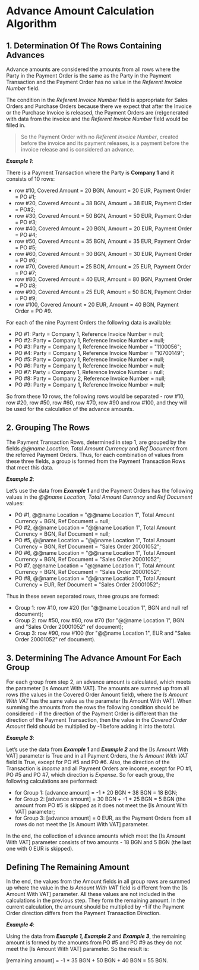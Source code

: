 
# Advance Amount Calculation Algorithm
 
## 1. Determination Of The Rows Containing Advances

Advance amounts are considered the amounts from all rows where the Party in the Payment Order is the same as the Party in the Payment Transaction and the Payment Order has no value in the <i>Referent Invoice Number</i> field.
 
The condition in the <i>Referent Invoice Number</i> field is appropriate for Sales Orders and Purchase Orders because there we expect that after the Invoice or the Purchase Invoice is released, the Payment Orders are (re)generated with data from the invoice and the <i>Referent Invoice Number</i> field would be filled in. 
 
>So the Payment Order with no <i>Referent Invoice Number</i>, created before the invoice and its payment releases, is a payment before the invoice release and is considered an advance.
 
<b><i>Example 1</i></b>:
 
There is a Payment Transaction where the Party is <b>Company 1</b> and it consists of 10 rows:
 
- row #10, Covered Amount = 20 BGN, Amount = 20 EUR, Payment Order = PO #1;
- row #20, Covered Amount = 38 BGN, Amount = 38 EUR, Payment Order = PO#2;
- row #30, Covered Amount = 50 BGN, Amount = 50 EUR, Payment Order = PO #3;
- row #40, Covered Amount = 20 BGN, Amount = 20 EUR, Payment Order = PO #4;
- row #50, Covered Amount = 35 BGN, Amount = 35 EUR, Payment Order = PO #5;
- row #60, Covered Amount = 30 BGN, Amount = 30 EUR, Payment Order = PO #6;
- row #70, Covered Amount = 25 BGN, Amount = 25 EUR, Payment Order = PO #7;
- row #80, Covered Amount = 40 EUR, Amount = 80 BGN, Payment Order = PO #8;
- row #90, Covered Amount = 25 EUR, Amount = 50 BGN, Payment Order = PO #9;
- row #100, Covered Amount = 20 EUR, Amount = 40 BGN, Payment Order = PO #9.



For each of the nine Payment Orders the following data is available:
 
- PO #1: Party = Company 1, Reference Invoice Number = null;
- PO #2: Party = Company 1, Reference Invoice Number = null;
- PO #3: Party = Company 1, Reference Invoice Number = "1100056";
- PO #4: Party = Company 1, Reference Invoice Number = "10700149";
- PO #5: Party = Company 1, Reference Invoice Number = null;
- PO #6: Party = Company 1, Reference Invoice Number = null;
- PO #7: Party = Company 1, Reference Invoice Number = null;
- PO #8: Party = Company 2, Reference Invoice Number = null;
- PO #9: Party = Company 1, Reference Invoice Number = null;

So from these 10 rows, the following rows would be separated - row #10, row #20, row #50, row #60, row #70, row #90 and row #100, and they will be used for the calculation of the advance amounts.
 
## 2. Grouping The Rows

The Payment Transaction Rows, determined in step 1, are grouped by the fields <i>@@name Location, Total Amount Currency</i> and <i>Ref Document</i> from the referred Payment Orders. Thus, for each combination of values from these three fields, a group is formed from the Payment Transaction Rows that meet this data.
 
<b><i>Example 2</i></b>:
 
Let’s use the data from <b><i>Example 1</b></i> and the Payment Orders has the following values in the <i>@@name Location, Total Amount Currency</i> and  <i>Ref Document</i> values:
 
- PO #1, @@name Location = "@@name Location 1", Total Amount Currency = BGN, Ref Document = null;
- PO #2, @@name Location = "@@name Location 1", Total Amount Currency = BGN, Ref Document = null;
- PO #5, @@name Location = "@@name Location 1", Total Amount Currency = BGN, Ref Document = "Sales Order 20001052";
- PO #6, @@name Location = "@@name Location 1", Total Amount Currency = BGN, Ref Document = "Sales Order 20001052";
- PO #7, @@name Location = "@@name Location 1", Total Amount Currency = BGN, Ref Document = "Sales Order 20001052";
- PO #8, @@name Location = "@@name Location 1", Total Amount Currency = EUR, Ref Document = "Sales Order 20001052";

Thus in these seven separated rows, three groups are formed:
 
- Group 1: row #10, row #20 (for "@@name Location 1", BGN and null ref document);
- Group 2: row #50, row #60, row #70 (for "@@name Location 1", BGN and "Sales Order 20001052" ref document);
- Group 3: row #90, row #100 (for "@@name Location 1", EUR and "Sales Order 20001052" ref document).

## 3. Determining The Advance Amount For Each Group

For each group from step 2, an advance amount is calculated, which meets the parameter [Is Amount With VAT]. The amounts are summed up from all rows (the values in the Covered Order Amount field), where the <i>Is Amount With VAT</i> has the same value as the parameter [Is Amount With VAT]. When summing the amounts from the rows the following condition should be considered - if the direction of the Payment Order is different than the direction of the Payment Transaction, then the value in the <i>Covered Order Amount</i> field should be multiplied by -1 before adding it into the total.
 
<b><i>Example 3</b></i>:
 
Let’s use the data from <b><i>Example 1</b></i> and <b><i>Example 2</b></i>  and the [Is Amount With VAT] parameter is True and in all Payment Orders, the <i>Is Amount With VAT</i> field is True, except for PO #5 and PO #6. Also, the direction of the Transaction is <i>Income</i> and all Payment Orders are income, except for PO #1, PO #5 and PO #7, which direction is <i>Expense</i>. So for each group, the following calculations are performed:
 
- for Group 1: [advance amount] = -1 * 20 BGN + 38 BGN = 18 BGN;
- for Group 2: [advance amount] = 30 BGN + -1 * 25 BGN = 5 BGN (the amount from PO #5 is skipped as it does not meet the [Is Amount With VAT] parameter;
- for Group 3: [advance amount] = 0 EUR, as the Payment Orders from all rows do not meet the [Is Amount With VAT] parameter.

In the end, the collection of advance amounts which meet the [Is Amount With VAT] parameter consists of two amounts - 18 BGN and 5 BGN (the last one with 0 EUR is skipped).
 
## Defining The Remaining Amount

In the end, the values from the Amount fields in all group rows are summed up where the value in the <i>Is Amount With VAT </i> field is different from the [Is Amount With VAT] parameter. All these values are not included in the calculations in the previous step. They form the remaining amount. In the current calculation, the amount should be multiplied by -1 if the Payment Order direction differs from the Payment Transaction Direction.
 
<b><i>Example 4</b></i>:
 
Using the data from <b><i>Example 1, Example 2</b></i> and <b><i>Example 3</b></i>, the remaining amount is formed by the amounts from PO #5 and PO #9 as they do not meet the [Is Amount With VAT] parameter. So the result is:
 
[remaining amount]  = -1 * 35 BGN + 50 BGN + 40 BGN = 55 BGN.

